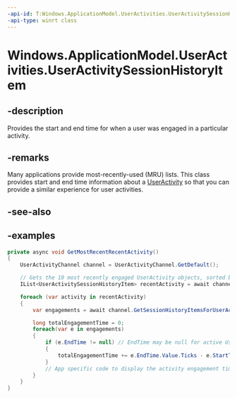 ```yaml
---
-api-id: T:Windows.ApplicationModel.UserActivities.UserActivitySessionHistoryItem
-api-type: winrt class
---
```


<!-- Class syntax.
public class UserActivitySessionHistoryItem
-->

# Windows.ApplicationModel.UserActivities.UserActivitySessionHistoryItem

## -description
Provides the start and end time for when a user was engaged in a particular activity.

## -remarks
Many applications provide most-recently-used (MRU) lists. This class provides start and end time information about a [UserActivity](useractivity.md) so that you can provide a similar experience for user activities.

## -see-also

## -examples
```csharp
private async void GetMostRecentRecentActivity()
{
    UserActivityChannel channel = UserActivityChannel.GetDefault();

    // Gets the 10 most recently engaged UserActivity objects, sorted by engagement EndTime (null EndTimes sort first)
    IList<UserActivitySessionHistoryItem> recentActivity = await channel. GetRecentUserActivitiesAsync(maxUniqueActivities: 10);

    foreach (var activity in recentActivity)
    {
        var engagements = await channel.GetSessionHistoryItemsForUserActivityAsync(activity.UserActivity.ActivityId, new DateTimeOffset(DateTime.Now, TimeSpan.FromDays(1)));

        long totalEngagementTime = 0;
        foreach(var e in engagements)
        {
            if (e.EndTime != null) // EndTime may be null for active UserActivities
            {
                totalEngagementTime += e.EndTime.Value.Ticks - e.StartTime.Ticks);
            }
            // App specific code to display the activity engagement time
        }
    }
}
```
